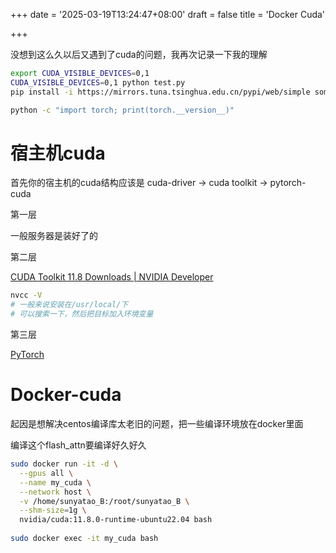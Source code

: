 +++
date = '2025-03-19T13:24:47+08:00'
draft = false
title = 'Docker Cuda'

+++

没想到这么久以后又遇到了cuda的问题，我再次记录一下我的理解

```sh
export CUDA_VISIBLE_DEVICES=0,1
CUDA_VISIBLE_DEVICES=0,1 python test.py
pip install -i https://mirrors.tuna.tsinghua.edu.cn/pypi/web/simple some-package

python -c "import torch; print(torch.__version__)"
```

# 宿主机cuda

首先你的宿主机的cuda结构应该是 cuda-driver -> cuda toolkit -> pytorch-cuda

第一层

一般服务器是装好了的

第二层

[CUDA Toolkit 11.8 Downloads | NVIDIA Developer](https://developer.nvidia.com/cuda-11-8-0-download-archive?target_os=Linux&target_arch=x86_64&Distribution=Ubuntu&target_version=22.04&target_type=runfile_local)

```sh
nvcc -V
# 一般来说安装在/usr/local/下
# 可以搜索一下，然后把目标加入环境变量
```



第三层

[PyTorch](https://pytorch.org/)

# Docker-cuda

起因是想解决centos编译库太老旧的问题，把一些编译环境放在docker里面

编译这个flash_attn要编译好久好久



```sh
sudo docker run -it -d \
  --gpus all \
  --name my_cuda \
  --network host \
  -v /home/sunyatao_B:/root/sunyatao_B \
  --shm-size=1g \
  nvidia/cuda:11.8.0-runtime-ubuntu22.04 bash
  
sudo docker exec -it my_cuda bash

```

